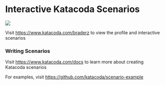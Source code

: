 # Interactive Katacoda Scenarios

[![](http://shields.katacoda.com/katacoda/braderz/count.svg)](https://www.katacoda.com/braderz "Get your profile on Katacoda.com")

Visit https://www.katacoda.com/braderz to view the profile and interactive scenarios

### Writing Scenarios
Visit https://www.katacoda.com/docs to learn more about creating Katacoda scenarios

For examples, visit https://github.com/katacoda/scenario-example
